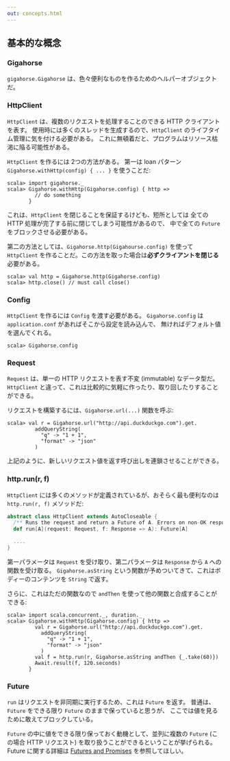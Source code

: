 ```yaml
---
out: concepts.html
---
```


  [Future]: http://docs.scala-lang.org/ja/overviews/core/futures.html

基本的な概念
-----------

### Gigahorse

`gigahorse.Gigahorse` は、色々便利なものを作るためのヘルパーオブジェクトだ。

### HttpClient

`HttpClient` は、複数のリクエストを処理することのできる HTTP クライアントを表す。
使用時には多くのスレッドを生成するので、`HttpClient` のライフタイム管理に気を付ける必要がある。
これに無頓着だと、プログラムはリソース枯渇に陥る可能性がある。

`HttpClient` を作るには 2つの方法がある。
第一は loan パターン `Gigahorse.withHttp(config) { ... }` を使うことだ:

```console:new
scala> import gigahorse._
scala> Gigahorse.withHttp(Gigahorse.config) { http =>
         // do something
       }
```

これは、`HttpClient` を閉じることを保証するけども、短所としては
全ての HTTP 処理が完了する前に閉じてしまう可能性があるので、
中で全ての `Future` をブロックさせる必要がある。

第二の方法としては、`Gigahorse.http(Gigahourse.config)` を使って
`HttpClient` を作ることだ。この方法を取った場合は**必ずクライアントを閉じる**必要がある。

```console
scala> val http = Gigahorse.http(Gigahorse.config)
scala> http.close() // must call close()
```

### Config

`HttpClient` を作るには `Config` を渡す必要がある。
`Gigahorse.config` は `application.conf` があればそこから設定を読み込んで、
無ければデフォルト値を選んでくれる。

```console
scala> Gigahorse.config
```

### Request

`Request` は、単一の HTTP リクエストを表す不変 (immutable) なデータ型だ。
`HttpClient` と違って、これは比較的に気軽に作ったり、取り回したりすることができる。

リクエストを構築するには、`Gigahorse.url(...)` 関数を呼ぶ:

```console
scala> val r = Gigahorse.url("http://api.duckduckgo.com").get.
         addQueryString(
           "q" -> "1 + 1",
           "format" -> "json"
         )
```

上記のように、新しいリクエスト値を返す呼び出しを連鎖させることができる。

### http.run(r, f)

`HttpClient` には多くのメソッドが定義されているが、おそらく最も便利なのは
`http.run(r, f)` メソッドだ:

```scala
abstract class HttpClient extends AutoCloseable {
  /** Runs the request and return a Future of A. Errors on non-OK response. */
  def run[A](request: Request, f: Response => A): Future[A]

  ....
}
```

第一パラメータは `Request` を受け取り、第二パラメータは `Response` から `A` への関数を受け取る。
`Gigahorse.asString` という関数が予めついてきて、これはボディーのコンテンツを `String` で返す。

さらに、これはただの関数なので `andThen` を使って他の関数と合成することができる:

```console
scala> import scala.concurrent._, duration._
scala> Gigahorse.withHttp(Gigahorse.config) { http =>
         val r = Gigahorse.url("http://api.duckduckgo.com").get.
           addQueryString(
             "q" -> "1 + 1",
             "format" -> "json"
           )
         val f = http.run(r, Gigahorse.asString andThen {_.take(60)})
         Await.result(f, 120.seconds)
       }
```

### Future

`run` はリクエストを非同期に実行するため、これは `Future` を返す。
普通は、`Future` をできる限り `Future` のままで保っていると思うが、
ここでは値を見るために敢えてブロックしている。

`Future` の中に値をできる限り保っておく動機として、並列に複数の
`Future` (この場合 HTTP リクエスト) を取り扱うことができるということが挙げられる。
Future に関する詳細は [Futures and Promises][Future] を参照してほしい。
